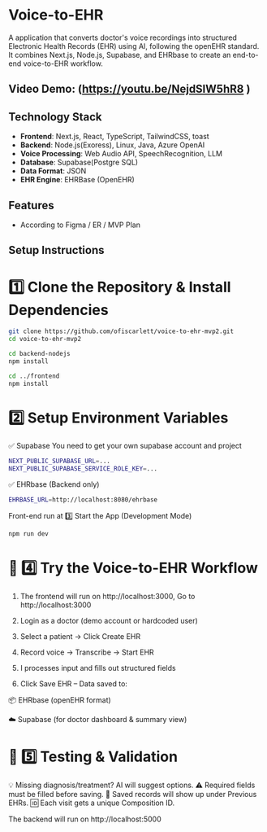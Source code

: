 # Voice-to-EHR

A application that converts doctor's voice recordings into structured Electronic Health Records (EHR) using AI, following the openEHR standard.
It combines Next.js, Node.js, Supabase, and EHRbase to create an end-to-end voice-to-EHR workflow.

## Video Demo: (https://youtu.be/NejdSlW5hR8 )

## Technology Stack

- **Frontend**: Next.js, React, TypeScript, TailwindCSS, toast
- **Backend**: Node.js(Exoress), Linux, Java, Azure OpenAI
- **Voice Processing**: Web Audio API, SpeechRecognition, LLM
- **Database**: Supabase(Postgre SQL) 
- **Data Format**: JSON
- **EHR Engine**: EHRBase (OpenEHR)

## Features

- According to Figma / ER / MVP Plan

## Setup Instructions
# 1️⃣ Clone the Repository & Install Dependencies
```bash
git clone https://github.com/ofiscarlett/voice-to-ehr-mvp2.git
cd voice-to-ehr-mvp2

cd backend-nodejs
npm install

cd ../frontend
npm install
```
# 2️⃣ Setup Environment Variables
✅ Supabase
You need to get your own supabase account and project
```bash
NEXT_PUBLIC_SUPABASE_URL=...
NEXT_PUBLIC_SUPABASE_SERVICE_ROLE_KEY=...

```
✅ EHRbase (Backend only)
```bash
EHRBASE_URL=http://localhost:8080/ehrbase
```
Front-end run at 
3️⃣ Start the App (Development Mode)
```bash
npm run dev
```
# 🎤 4️⃣ Try the Voice-to-EHR Workflow

1. The frontend will run on http://localhost:3000, Go to http://localhost:3000

2. Login as a doctor (demo account or hardcoded user)

3. Select a patient → Click Create EHR

4. Record voice → Transcribe → Start EHR

5. I processes input and fills out structured fields

6. Click Save EHR – Data saved to:

📦 EHRbase (openEHR format)

☁️ Supabase (for doctor dashboard & summary view)

# 🧪 5️⃣ Testing & Validation
💡 Missing diagnosis/treatment? AI will suggest options.
⚠️ Required fields must be filled before saving.
🔄 Saved records will show up under Previous EHRs.
🆔 Each visit gets a unique Composition ID.


The backend will run on http://localhost:5000
